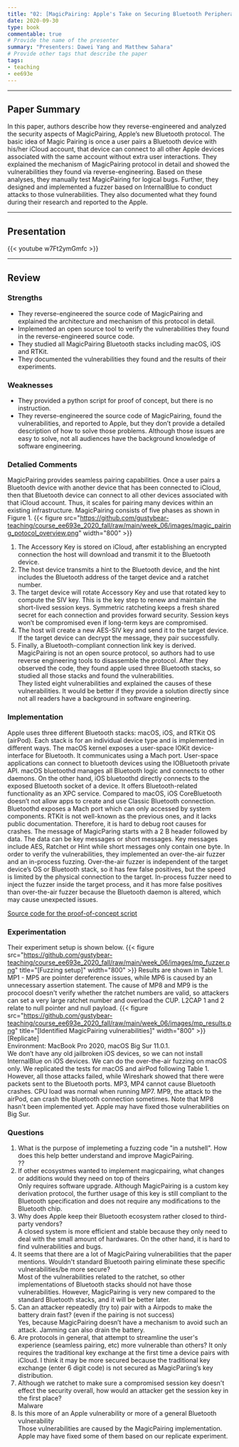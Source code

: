 ```yaml
---
title: "02: [MagicPairing: Apple's Take on Securing Bluetooth Peripherals] by [D Heinze, J. Classen, and Felix Rohrbach]"
date: 2020-09-30
type: book
commentable: true
# Provide the name of the presenter
summary: "Presenters: Dawei Yang and Matthew Sahara"
# Provide other tags that describe the paper
tags:
- teaching
- ee693e
---
```

***
## Paper Summary
In this paper, authors describe how they reverse-engineered and analyzed the security aspects of MagicPairing, Apple’s new Bluetooth protocol. The basic idea of Magic Pairing is once a user pairs a Bluetooth device with his/her iCloud account, that device can connect to all other Apple devices associated with the same account without extra user interactions. They explained the mechanism of MagicPairing protocol in detail and showed the vulnerabilities they found via reverse-engineering. Based on these analyses, they manually test MagicPairing for logical bugs. Further, they designed and implemented a fuzzer based on InternalBlue to conduct attacks to those vulnerabilities. They also documented what they found during their research and reported to the Apple.
***
## Presentation
{{< youtube w7Ft2ymGmfc >}}
***
## Review
### Strengths
- They reverse-engineered the source code of MagicPairing and explained the architecture and mechanism of this protocol in detail.
- Implemented an open source tool to verify the vulnerabilities they found in the reverse-engineered source code.
- They studied all MagicPairing Bluetooth stacks including macOS, iOS and RTKit.
- They documented the vulnerabilities they found and the results of their experiments.
### Weaknesses
- They provided a python script for proof of concept, but there is no instruction.
- They reverse-engineered the source code of MagicPairing, found the vulnerabilities, and reported to Apple, but they don’t provide a detailed description of how to solve those problems. Although those issues are easy to solve, not all audiences have the background knowledge of software engineering.
### Detalied Comments
MagicPairing provides seamless pairing capabilities. Once a user pairs a Bluetooth device with another device that has been connected to iCloud, then that Bluetooth device can connect to all other devices associated with that iCloud account. Thus, it scales for pairing many devices within an existing infrastructure.
MagicPairing consists of five phases as shown in Figure 1.
{{< figure src="https://github.com/gustybear-teaching/course_ee693e_2020_fall/raw/main/week_06/images/magic_pairing_potocol_overview.png" width="800" >}}
1. The Accessory Key is stored on iCloud, after establishing an encrypted connection the host will download and transmit it to the Bluetooth device.
2. The host device transmits a hint to the Bluetooth device, and the hint includes the Bluetooth address of the target device and a ratchet number.
3. The target device will rotate Accessory Key and use that rotated key to compute the SIV key. This is the key step to renew and maintain the short-lived session keys. Symmetric ratcheting keeps a fresh shared secret for each connection and provides forward security. Session keys won’t be compromised even if long-term keys are compromised.
4. The host will create a new AES-SIV key and send it to the target device. If the target device can decrypt the message, they pair successfully.
5. Finally, a Bluetooth-compliant connection link key is derived.
MagicPairing is not an open source protocol, so authors had to use reverse engineering tools to disassemble the protocol. After they observed the code, they found apple used three Bluetooth stacks, so studied all those stacks and found the vulnerabilities.\
They listed eight vulnerabilities and explained the causes of these vulnerabilities. It would be better if they provide a solution directly since not all readers have a background in software engineering.
### Implementation
Apple uses three different Bluetooth stacks: macOS, iOS, and RTKit OS (airPod). Each stack is for an individual device type and is implemented in different ways. The macOS kernel exposes a user-space IOKit device-interface for Bluetooth. It communicates using a Mach port. User-space applications can connect to bluetooth devices using the IOBluetooth private API. macOS bluetoothd manages all Bluetooth logic and connects to other daemons. On the other hand, iOS bluetoothd directly connects to the exposed Bluetooth socket of a device. It offers Bluetooth-related functionality as an XPC service. Compared to macOS, iOS CoreBluetooth doesn’t not allow apps to create and use Classic Bluetooth connection. Bluetoothd exposes a Mach port which can only accessed by system components. RTKit is not well-known as the previous ones, and it lacks public documentation. Therefore, it is hard to debug root causes for crashes. The message of MagicParing starts with a 2 B header followed by data. The data can be key messages or short messages. Key messages include AES, Ratchet or Hint while short messages only contain one byte.
In order to verify the vulnerabilities, they implemented an over-the-air fuzzer and an in-process fuzzing. Over-the-air fuzzer is independent of the target device’s OS or Bluetooth stack, so it has few false positives, but the speed is limited by the physical connection to the target. In-process fuzzer need to inject the fuzzer inside the target process, and it has more false positives than over-the-air fuzzer because the Bluetooth daemon is altered, which may cause unexpected issues.
 
[Source code for the proof-of-concept script](https://github.com/seemoo-lab/internalblue/blob/master/doc/macos.md)
### Experimentation
Their experiment setup is shown below.
{{< figure src="https://github.com/gustybear-teaching/course_ee693e_2020_fall/raw/main/week_06/images/mp_fuzzer.png" title="[Fuzzing setup]" width="800" >}}
Results are shown in Table 1. MP1 - MP5 are pointer dereference issues, while MP6 is caused by an unnecessary assertion statement. The cause of MP8 and MP9 is the prococol doesn't verify whether the ratchet numbers are valid, so attackers can set a very large ratchet number and overload the CUP. L2CAP 1 and 2 relate to null pointer and null payload.
{{< figure src="https://github.com/gustybear-teaching/course_ee693e_2020_fall/raw/main/week_06/images/mp_results.png" title="[Identified MagicPairing vulnerabilities]" width="800" >}}
[Replicate]\
Environment: MacBook Pro 2020, macOS Big Sur 11.0.1.\
We don’t have any old jailbroken iOS devices, so we can not install InternalBlue on iOS devices. We can do the over-the-air fuzzing on macOS only. We replicated the tests for macOS and airPod following Table 1. However, all those attacks failed, while Wireshark showed that there were packets sent to the Bluetooth ports. MP3, MP4 cannot cause Bluetooth crashes. CPU load was normal when running MP7. MP9, the attack to the airPod, can crash the bluetooth connection sometimes. Note that MP8 hasn't been implemented yet. Apple may have fixed those vulnerabilities on Big Sur.
### Questions
1. What is the purpose of implemeting a fuzzing code "in a nutshell". How does this help better understand and improve MagicPairing.\
??
2. If other ecosystmes wanted to implement magicpairing, what changes or additions would they need on top of theirs\
Only requires software upgrade. Although MagicPairing is a custom key derivation protocol, the further usage of this key is still compliant to the Bluetooth specification and does not require any modifications to the Bluetooth chip.
3. Why does Apple keep their Bluetooth ecosystem rather closed to third-party vendors?\
A closed system is more efficient and stable because they only need to deal with the small amount of hardwares. On the other hand, it is hard to find vulnerabilities and bugs.
4. It seems that there are a lot of MagicPairing vulnerabilities that the paper mentions. Wouldn't standard Bluetooth pairing eliminate these specific vulnerabilities/be more secure?\
Most of the vulnerabilities related to the ratchet, so other implementations of Bluetooth stacks should not have those vulnerabilities. However, MagicPairing is very new compared to the standard Bluetooth stacks, and it will be better later.
5. Can an attacker repeatedly (try to) pair with a Airpods to make the battery drain fast? (even if the pairing is not success)\
Yes, because MagicPairing doesn’t have a mechanism to avoid such an attack. Jamming can also drain the battery.
6. Are protocols in general, that attempt to streamline the user's experience (seamless pairing, etc) more vulnerable than others?
It only requires the traditional key exchange at the first time a device pairs with iCloud. I think it may be more secured because the traditional key exchange (enter 6 digit code) is not secured as MagicPariing’s key distribution.
7. Although we ratchet to make sure a compromised session key doesn't effect the security overall, how would an attacker get the session key in the first place?\
Malware
8. Is this more of an Apple vulnerability or more of a general Bluetooth vulnerability\
Those vulnerabilities are caused by the MagicPairing implementation. Apple may have fixed some of them based on our replicate experiment.
 
 

